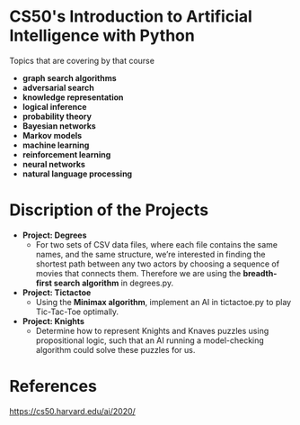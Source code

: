 # CS50's Introduction to Artificial Intelligence with Python
Topics that are covering by that course
- **graph search algorithms** 
- **adversarial search**
- **knowledge representation**
- **logical inference** 
- **probability theory** 
- **Bayesian networks**
- **Markov models**
- **machine learning**
- **reinforcement learning**
- **neural networks**
- **natural language processing**
  


#  Discription of the Projects

- **Project: Degrees**
    +  For two sets of CSV data files, where each file contains the same names, and the same structure, we’re interested in finding the shortest path between any two actors by choosing a sequence of movies that connects them. Therefore we are using the **breadth-first search algorithm** in degrees.py.
- **Project: Tictactoe**
    + Using the **Minimax algorithm**, implement an AI in tictactoe.py to play Tic-Tac-Toe optimally.
- **Project: Knights**
    + Determine how to represent  Knights and Knaves puzzles using propositional logic, such that an AI running a model-checking algorithm could solve these puzzles for us.   
 

#  References
https://cs50.harvard.edu/ai/2020/

